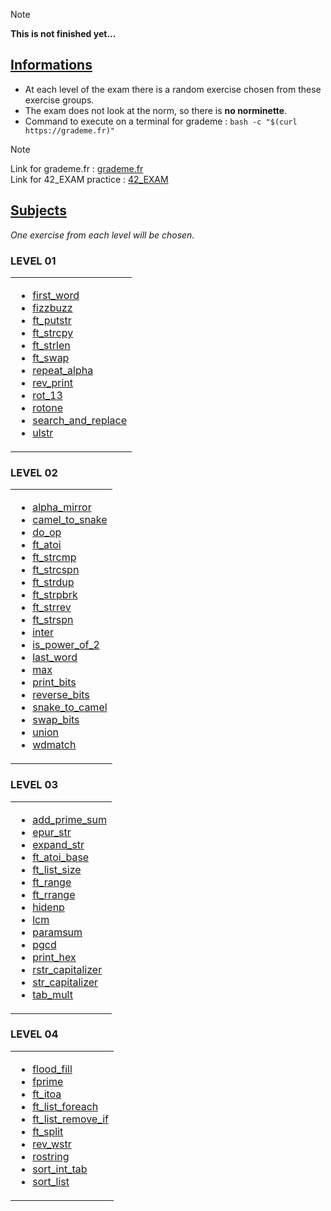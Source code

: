 > [!NOTE]
> **This is not finished yet...**

## <ins>Informations</ins>

- At each level of the exam there is a random exercise chosen from these exercise groups.
- The exam does not look at the norm, so there is **no norminette**.
- Command to execute on a terminal for grademe : ```bash -c "$(curl https://grademe.fr)"```
  
> [!NOTE] 
> Link for grademe.fr : [grademe.fr](https://grademe.fr) <br>
> Link for 42_EXAM practice : [42_EXAM](https://github.com/JCluzet/42_EXAM)


## <ins>Subjects</ins>

*One exercise from each level will be chosen.*

### LEVEL 01

<table><tr><td>

- [first_word](https://github.com/TojoniainaR/Exam42_rank02/blob/main/Level%201/first_word)
- [fizzbuzz](https://github.com/TojoniainaR/Exam42_Rank02/blob/main/Level%201/fizzbuzz)
- [ft_putstr](https://github.com/TojoniainaR/Exam42_Rank02/blob/main/Level%201/ft_putstr)
- [ft_strcpy](https://github.com/TojoniainaR/Exam42_Rank02/blob/main/Level%201/ft_strcpy)
- [ft_strlen](https://github.com/TojoniainaR/Exam42_Rank02/blob/main/Level%201/ft_strlen)
- [ft_swap](https://github.com/TojoniainaR/Exam42_Rank02/blob/main/Level%201/ft_swap)
- [repeat_alpha](https://github.com/TojoniainaR/Exam42_Rank02/blob/main/Level%201/repeat_alpha)
- [rev_print](https://github.com/TojoniainaR/Exam42_Rank02/blob/main/Level%201/rev_print)
- [rot_13](https://github.com/TojoniainaR/Exam42_Rank02/blob/main/Level%201/rot_13)
- [rotone](https://github.com/TojoniainaR/Exam42_Rank02/blob/main/Level%201/rotone)
- [search_and_replace](https://github.com/TojoniainaR/Exam42_Rank02/blob/main/Level%201/search_and_replace)
- [ulstr](https://github.com/TojoniainaR/Exam42_Rank02/blob/main/Level%201/ulstr)
</td></tr></table>

### LEVEL 02

<table><tr><td>

- [alpha_mirror](https://github.com/TojoniainaR/Exam42_rank02/blob/main/Level%202/alpha_mirror)
- [camel_to_snake](https://github.com/TojoniainaR/Exam42_rank02/blob/main/Level%202/camel_to_snake)
- [do_op](https://github.com/TojoniainaR/Exam42_rank02/blob/main/Level%202/do_op)
- [ft_atoi](https://github.com/TojoniainaR/Exam42_rank02/blob/main/Level%202/ft_atoi)
- [ft_strcmp](https://github.com/TojoniainaR/Exam42_rank02/blob/main/Level%202/ft_strcmp)
- [ft_strcspn](https://github.com/TojoniainaR/Exam42_rank02/blob/main/Level%202/ft_strcspn)
- [ft_strdup](https://github.com/TojoniainaR/Exam42_rank02/blob/main/Level%202/ft_strdup)
- [ft_strpbrk](https://github.com/TojoniainaR/Exam42_rank02/blob/main/Level%202/ft_strpbrk)
- [ft_strrev](https://github.com/TojoniainaR/Exam42_rank02/blob/main/Level%202/ft_strrev)
- [ft_strspn](https://github.com/TojoniainaR/Exam42_rank02/blob/main/Level%202/ft_strspn)
- [inter](https://github.com/TojoniainaR/Exam42_rank02/blob/main/Level%202/inter)
- [is_power_of_2](https://github.com/TojoniainaR/Exam42_rank02/blob/main/Level%202/is_power_of_2)
- [last_word](https://github.com/TojoniainaR/Exam42_rank02/blob/main/Level%202/last_word)
- [max](https://github.com/TojoniainaR/Exam42_rank02/blob/main/Level%202/max)
- [print_bits](https://github.com/TojoniainaR/Exam42_rank02/blob/main/Level%202/print_bits)
- [reverse_bits](https://github.com/TojoniainaR/Exam42_rank02/blob/main/Level%202/reverse_bits)
- [snake_to_camel](https://github.com/TojoniainaR/Exam42_rank02/blob/main/Level%202/snake_to_camel)
- [swap_bits](https://github.com/TojoniainaR/Exam42_rank02/blob/main/Level%202/swap_bits)
- [union](https://github.com/TojoniainaR/Exam42_rank02/blob/main/Level%202/union)
- [wdmatch](https://github.com/TojoniainaR/Exam42_rank02/blob/main/Level%202/wdmatch)
</td></tr></table>

### LEVEL 03

<table><tr><td>

- [add_prime_sum](https://github.com/TojoniainaR/Exam42_rank02/blob/main/Level%203/add_prime_sum)
- [epur_str](https://github.com/TojoniainaR/Exam42_rank02/blob/main/Level%203/epur_str)
- [expand_str](https://github.com/TojoniainaR/Exam42_rank02/blob/main/Level%203/expand_str)
- [ft_atoi_base](https://github.com/TojoniainaR/Exam42_rank02/blob/main/Level%203/ft_atoi_base)
- [ft_list_size](https://github.com/TojoniainaR/Exam42_rank02/blob/main/Level%203/ft_list_size)
- [ft_range](https://github.com/TojoniainaR/Exam42_rank02/blob/main/Level%203/ft_range)
- [ft_rrange](https://github.com/TojoniainaR/Exam42_rank02/blob/main/Level%203/ft_rrange)
- [hidenp](https://github.com/TojoniainaR/Exam42_rank02/blob/main/Level%203/hidenp)
- [lcm](https://github.com/TojoniainaR/Exam42_rank02/blob/main/Level%203/lcm)
- [paramsum](https://github.com/TojoniainaR/Exam42_rank02/blob/main/Level%203/paramsum)
- [pgcd](https://github.com/TojoniainaR/Exam42_rank02/blob/main/Level%203/pgcd)
- [print_hex](https://github.com/TojoniainaR/Exam42_rank02/blob/main/Level%203/print_hex)
- [rstr_capitalizer](https://github.com/TojoniainaR/Exam42_rank02/blob/main/Level%203/rstr_capitalizer)
- [str_capitalizer](https://github.com/TojoniainaR/Exam42_rank02/blob/main/Level%203/str_capitalizer)
- [tab_mult](https://github.com/TojoniainaR/Exam42_rank02/blob/main/Level%203/tab_mult)
</td></tr></table>

### LEVEL 04

<table><tr><td>

- [flood_fill](https://github.com/TojoniainaR/Exam42_rank02/blob/main/Level%204/flood_fill)
- [fprime](https://github.com/TojoniainaR/Exam42_rank02/blob/main/Level%204/fprime)
- [ft_itoa](https://github.com/TojoniainaR/Exam42_rank02/blob/main/Level%204/ft_itoa)
- [ft_list_foreach](https://github.com/TojoniainaR/Exam42_rank02/blob/main/Level%204/ft_list_foreach)
- [ft_list_remove_if](https://github.com/TojoniainaR/Exam42_rank02/blob/main/Level%204/ft_list_remove_if)
- [ft_split](https://github.com/TojoniainaR/Exam42_rank02/blob/main/Level%204/ft_split)
- [rev_wstr](https://github.com/TojoniainaR/Exam42_rank02/blob/main/Level%204/rev_wstr)
- [rostring](https://github.com/TojoniainaR/Exam42_rank02/blob/main/Level%204/rostring)
- [sort_int_tab](https://github.com/TojoniainaR/Exam42_rank02/blob/main/Level%204/sort_int_tab)
- [sort_list](https://github.com/TojoniainaR/Exam42_rank02/blob/main/Level%204/sort_list)
</td></tr></table><br>
